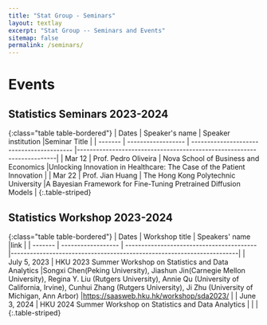 ```yaml
---
title: "Stat Group - Seminars"
layout: textlay
excerpt: "Stat Group -- Seminars and Events"
sitemap: false
permalink: /seminars/
---
```


# Events

## Statistics Seminars 2023-2024


{:class="table table-bordered"}
| Dates   | Speaker's name       | Speaker institution                       |Seminar Title                  |
| ------- | ------------------ | ----------------------------------------- |-----------------------------------------------------------------------|
| Mar 12  | Prof. Pedro Oliveira  | Nova School of Business and Economics  |Unlocking Innovation in Healthcare: The Case of the Patient Innovation |
| Mar 22  | Prof. Jian Huang   | The Hong Kong Polytechnic University      |A Bayesian Framework for Fine-Tuning Pretrained Diffusion Models       |
{:.table-striped}


## Statistics Workshop 2023-2024

{:class="table table-bordered"}
| Dates   |  Workshop title     | Speakers' name                        |link                 |
| ------- | ------------------ | ----------------------------------------- |-----------------------------------------------------------------------|
| July 5, 2023  | HKU 2023 Summer Workshop on Statistics and Data Analytics  |Songxi Chen(Peking University), Jiashun Jin(Carnegie Mellon University), Regina Y. Liu (Rutgers University), Annie Qu (University of California, Irvine), Cunhui Zhang (Rutgers University), Ji Zhu (University of Michigan, Ann Arbor) |https://saasweb.hku.hk/workshop/sda2023/   |
| June 3, 2024  | HKU 2024 Summer Workshop on Statistics and Data Analytics |      |      |
{:.table-striped}



